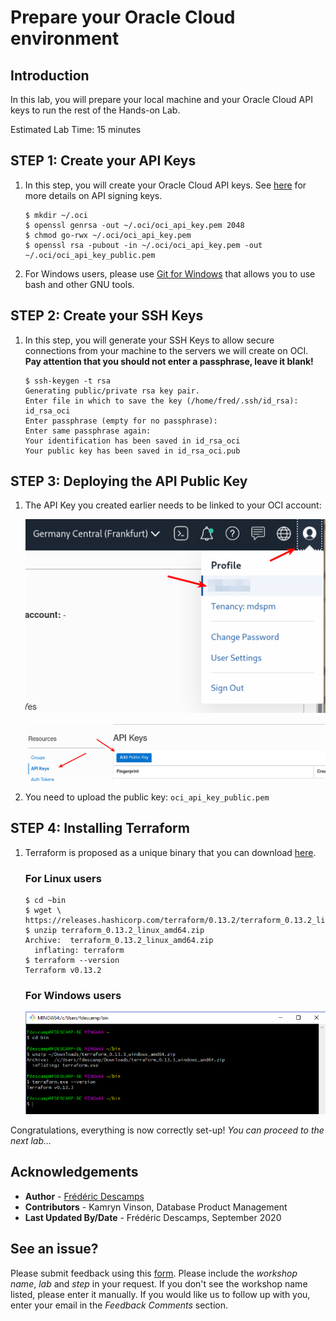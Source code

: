 # Prepare your Oracle Cloud environment

## Introduction

In this lab, you will prepare your local machine and your Oracle Cloud API keys to run the rest of the Hands-on Lab.

Estimated Lab Time: 15 minutes
 
## **STEP 1**: Create your API Keys

1. In this step, you will create your Oracle Cloud API keys. See [here](https://docs.cloud.oracle.com/en-us/iaas/Content/API/Concepts/apisigningkey.htm#two) for more details on API signing keys.

    ```
    $ mkdir ~/.oci
    $ openssl genrsa -out ~/.oci/oci_api_key.pem 2048
    $ chmod go-rwx ~/.oci/oci_api_key.pem
    $ openssl rsa -pubout -in ~/.oci/oci_api_key.pem -out ~/.oci/oci_api_key_public.pem
    ```

2. For Windows users, please use [Git for Windows](https://github.com/git-for-windows/git/releases/latest) that allows you to use bash and other GNU tools.


## **STEP 2**: Create your SSH Keys

1. In this step, you will generate your SSH Keys to allow secure connections from your machine to the servers we will create on OCI. **Pay attention that you should not enter a passphrase, leave it blank!**

    ```
    $ ssh-keygen -t rsa
    Generating public/private rsa key pair.
    Enter file in which to save the key (/home/fred/.ssh/id_rsa): id_rsa_oci
    Enter passphrase (empty for no passphrase): 
    Enter same passphrase again: 
    Your identification has been saved in id_rsa_oci
    Your public key has been saved in id_rsa_oci.pub
    ```


## **STEP 3**: Deploying the API Public Key


1. The API Key you created earlier needs to be linked to your OCI account: 

    ![](.././images/gui/10.png)

    ![](.././images/gui/11.png)

2. You need to upload the public key: `oci_api_key_public.pem`

## **STEP 4**: Installing Terraform

1. Terraform is proposed as a unique binary that you can download [here](https://www.terraform.io/downloads.html).

    ### For Linux users

    ```
    $ cd ~bin
    $ wget \
    https://releases.hashicorp.com/terraform/0.13.2/terraform_0.13.2_linux_amd64.zip
    $ unzip terraform_0.13.2_linux_amd64.zip 
    Archive:  terraform_0.13.2_linux_amd64.zip
      inflating: terraform 
    $ terraform --version
    Terraform v0.13.2
    ``` 

    ### For Windows users

    ![](.././images/windows/win04.png)

Congratulations, everything is now correctly set-up! *You can proceed to the next lab…*

## Acknowledgements

- **Author** - [Frédéric Descamps](https://lefred.be)
- **Contributors** - Kamryn Vinson, Database Product Management
- **Last Updated By/Date** - Frédéric Descamps, September 2020

## See an issue?
Please submit feedback using this [form](https://apexapps.oracle.com/pls/apex/f?p=133:1:::::P1_FEEDBACK:1). Please include the *workshop name*, *lab* and *step* in your request.  If you don't see the workshop name listed, please enter it manually. If you would like us to follow up with you, enter your email in the *Feedback Comments* section. 
